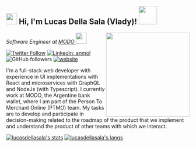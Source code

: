 <h2><img src="https://emojis.slackmojis.com/emojis/images/1531849430/4246/blob-sunglasses.gif?1531849430" width="30"/> Hi, I'm Lucas Della Sala (Vlady)! <img src="https://media.giphy.com/media/12oufCB0MyZ1Go/giphy.gif" width="50"></h2>
<img align='right' src="https://user-images.githubusercontent.com/55720621/244415025-e3707160-2f05-4d21-9f91-8301ff663fa5.png" width="230">
<p><em>Software Engineer at <a href="https://www.modo.com.ar/">MODO
</a><img src="https://media.giphy.com/media/WUlplcMpOCEmTGBtBW/giphy.gif" width="30"> 
</em></p>

[![Twitter Follow](https://img.shields.io/twitter/follow/dellasalalucas?label=Follow)](https://twitter.com/intent/follow?screen_name=dellasalalucas)
[![Linkedin: anmol](https://img.shields.io/badge/-Vlady-blue?style=flat-square&logo=Linkedin&logoColor=white&link=https://www.linkedin.com/in/lucasdellasala/?locale=en_US/)](https://www.linkedin.com/in/lucasdellasala/?locale=en_US)
![GitHub followers](https://img.shields.io/github/followers/lucasdellasala?label=Follow&style=social)
[![website](https://img.shields.io/badge/Website-46a2f1.svg?&style=flat-square&logo=Google-Chrome&logoColor=white&link=https://www.vladydellasala.com/)](https://www.vladydellasala.com/)

I'm a full-stack web developer with experience in UI implementations with React and microservices with GraphQL and NodeJs (with Typescript). I currently work at MODO, the Argentine bank wallet, where I am part of the Person To Merchant Online (PTMO) team. My tasks are to develop and participate in decision-making related to the roadmap of the product that we implement and understand the product of other teams with which we interact.

[![lucasdellasala's stats](https://github-readme-stats.vercel.app/api?username=lucasdellasala&theme=dark&show_icons=true&count_private=true&include_all_commits=true)](https://www.github.com/lucasdellasala)
[![lucasdellasala's langs](https://github-readme-stats.vercel.app/api/top-langs/?username=lucasdellasala&hide=eagle,c,css,lua,c%23,hlsl,html,shaderlab,gap,mathematica&layout=compact&langs_count=10&theme=dark)](https://www.github.com/lucasdellasala)
